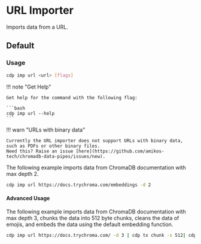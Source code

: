 # URL Importer

Imports data from a URL.

## Default

### Usage

```bash
cdp imp url <url> [flags]
```

!!! note "Get Help"

    Get help for the command with the following flag:

    ```bash
    cdp imp url --help
    ```

!!! warn "URLs with binary data"

    Currently the URL importer does not support URLs with binary data, such as PDFs or other binary files.
    Need this? Raise an issue [here](https://github.com/amikos-tech/chromadb-data-pipes/issues/new).

The following example imports data from ChromaDB documentation with max depth 2.

```bash
cdp imp url https://docs.trychroma.com/embeddings -d 2
```

#### Advanced Usage

The following example imports data from ChromaDB documentation with max depth 3,
chunks the data into 512 byte chunks, cleans the data of emojis, and embeds the data using the default embedding
function.

```bash
cdp imp url https://docs.trychroma.com/ -d 3 | cdp tx chunk -s 512| cdp tx emoji-clean -m | cdp tx embed --ef default
```
